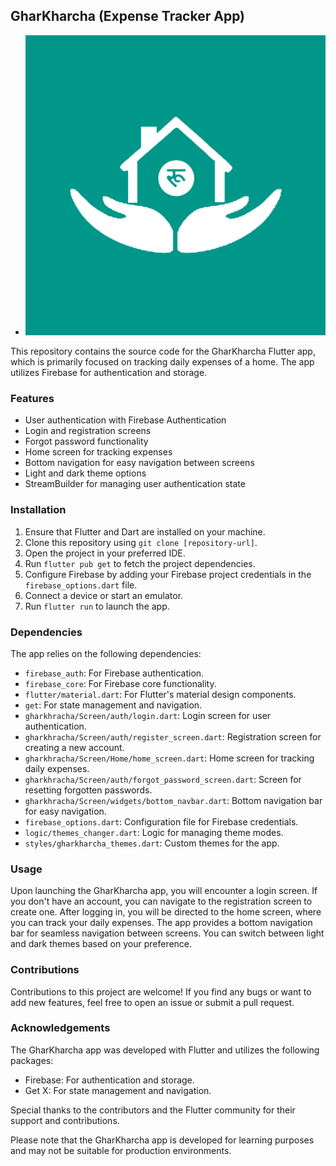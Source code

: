 <!-- # GharKharcha

GharKharcha

Home expenses tracking mobile applications are software tools that help individuals and households manage their finances by tracking their spending and expenses. These applications are typically available for smartphones and can be easily downloaded from app stores.
 -->

## GharKharcha (Expense Tracker App)

- ![Test Image 4](https://github.com/isavtars/gk/blob/master/gharkharcha.png)

This repository contains the source code for the GharKharcha Flutter app, which is primarily focused on tracking daily expenses of a home. The app utilizes Firebase for authentication and storage.

### Features

- User authentication with Firebase Authentication
- Login and registration screens
- Forgot password functionality
- Home screen for tracking expenses
- Bottom navigation for easy navigation between screens
- Light and dark theme options
- StreamBuilder for managing user authentication state

### Installation

1. Ensure that Flutter and Dart are installed on your machine.
2. Clone this repository using `git clone [repository-url]`.
3. Open the project in your preferred IDE.
4. Run `flutter pub get` to fetch the project dependencies.
5. Configure Firebase by adding your Firebase project credentials in the `firebase_options.dart` file.
6. Connect a device or start an emulator.
7. Run `flutter run` to launch the app.

### Dependencies

The app relies on the following dependencies:

- `firebase_auth`: For Firebase authentication.
- `firebase_core`: For Firebase core functionality.
- `flutter/material.dart`: For Flutter's material design components.
- `get`: For state management and navigation.
- `gharkhracha/Screen/auth/login.dart`: Login screen for user authentication.
- `gharkhracha/Screen/auth/register_screen.dart`: Registration screen for creating a new account.
- `gharkhracha/Screen/Home/home_screen.dart`: Home screen for tracking daily expenses.
- `gharkhracha/Screen/auth/forgot_password_screen.dart`: Screen for resetting forgotten passwords.
- `gharkhracha/Screen/widgets/bottom_navbar.dart`: Bottom navigation bar for easy navigation.
- `firebase_options.dart`: Configuration file for Firebase credentials.
- `logic/themes_changer.dart`: Logic for managing theme modes.
- `styles/gharkharcha_themes.dart`: Custom themes for the app.

### Usage

Upon launching the GharKharcha app, you will encounter a login screen. If you don't have an account, you can navigate to the registration screen to create one. After logging in, you will be directed to the home screen, where you can track your daily expenses. The app provides a bottom navigation bar for seamless navigation between screens. You can switch between light and dark themes based on your preference.

### Contributions

Contributions to this project are welcome! If you find any bugs or want to add new features, feel free to open an issue or submit a pull request.

### Acknowledgements

The GharKharcha app was developed with Flutter and utilizes the following packages:

- Firebase: For authentication and storage.
- Get X: For state management and navigation.

Special thanks to the contributors and the Flutter community for their support and contributions.

Please note that the GharKharcha app is developed for learning purposes and may not be suitable for production environments.
